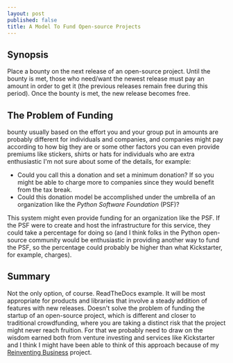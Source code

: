 ```yaml
---
layout: post
published: false
title: A Model To Fund Open-source Projects
---
```


Synopsis
--------

Place a bounty on the next release of an open-source project. Until the bounty is
met, those who need/want the newest release must pay an amount in order to get it
(the previous releases remain free during this period). Once the bounty is met,
the new release becomes free.

The Problem of Funding
----------------------

bounty usually based on the effort you and your group put in
amounts are probably different for individuals and companies, and companies might pay
according to how big they are or some other factors
you can even provide premiums like stickers, shirts or hats for individuals who are extra enthusiastic
I'm not sure about some of the details, for example:
- Could you call this a donation and set a minimum donation? If so you might be able to charge more to companies since they would benefit from the tax break.
- Could this donation model be accomplished under the umbrella of an organization like the *Python Software Foundation* (PSF)?

This system might even provide funding for an organization like the PSF. If the PSF were to create and host the infrastructure for this service, they could take a percentage for doing so (and I think folks in the Python open-source community would be enthusiastic in providing another way to fund the PSF, so the percentage could probably be higher than what Kickstarter, for example, charges).

Summary
-------
Not the only option, of course. ReadTheDocs example. It will be most appropriate for products and libraries that involve a steady addition of features with new releases.
Doesn't solve the problem of funding the startup of an open-source project, which is different and closer to traditional crowdfunding, where you are taking a distinct risk that the project might never reach fruition. For that we probably need to draw on the wisdom earned both from venture investing and services like Kickstarter and 
I think I might have been able to think of this approach because of my [Reinventing Business](Reinventing-Business.com) project.